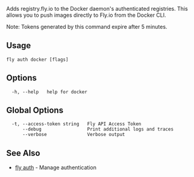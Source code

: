 Adds registry.fly.io to the Docker daemon's authenticated
registries. This allows you to push images directly to Fly.io from
the Docker CLI.

Note: Tokens generated by this command expire after 5 minutes.

## Usage
~~~
fly auth docker [flags]
~~~

## Options

~~~
  -h, --help   help for docker
~~~

## Global Options

~~~
  -t, --access-token string   Fly API Access Token
      --debug                 Print additional logs and traces
      --verbose               Verbose output
~~~

## See Also

* [fly auth](/docs/flyctl/auth/)	 - Manage authentication

